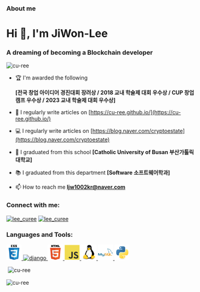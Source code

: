 ### About me

<h1 align="left">Hi 👋, I'm JiWon-Lee</h1>
<h3 align="left">A dreaming of becoming a Blockchain developer</h3>

<p align="left"> <img src="https://komarev.com/ghpvc/?username=cu-ree&label=Profile%20views&color=0e75b6&style=flat" alt="cu-ree" /> </p>

- 🏆️ I'm awarded the following <p> **[전국 창업 아이디어 경진대회 장려상 / 2018 교내 학술제 대회 우수상 / CUP 창업캠프 우수상 / 2023 교내 학술제 대회 우수상]**

- 📝 I regularly write articles on [https://cu-ree.github.io/](https://cu-ree.github.io/)

- 💻 I regularly write articles on [https://blog.naver.com/cryptoestate](https://blog.naver.com/cryptoestate)

- 🏫 I graduated from this school **[Catholic University of Busan 부산가톨릭대학교]**

- 📚 I graduated from this department **[Software 소프트웨어학과]**

- 📫 How to reach me **ljw1002kr@naver.com**

<h3 align="left">Connect with me:</h3>
<p align="left">
<a href="https://instagram.com/lee_curee" target="blank"><img align="center" src="https://raw.githubusercontent.com/rahuldkjain/github-profile-readme-generator/master/src/images/icons/Social/instagram.svg" alt="lee_curee" height="30" width="40" /></a>
<a href="https://www.facebook.com/profile.php?id=100026103936236" target="blank"><img align="center" src="https://raw.githubusercontent.com/rahuldkjain/github-profile-readme-generator/master/src/images/icons/Social/facebook.svg" alt="lee_curee" height="30" width="40" /></a>
</p>

<h3 align="left">Languages and Tools:</h3>
<p align="left"> <a href="https://www.w3schools.com/css/" target="_blank" rel="noreferrer"> <img src="https://raw.githubusercontent.com/devicons/devicon/master/icons/css3/css3-original-wordmark.svg" alt="css3" width="40" height="40"/> </a> <a href="https://www.djangoproject.com/" target="_blank" rel="noreferrer"> <img src="https://cdn.worldvectorlogo.com/logos/django.svg" alt="django" width="40" height="40"/> </a> <a href="https://www.w3.org/html/" target="_blank" rel="noreferrer"> <img src="https://raw.githubusercontent.com/devicons/devicon/master/icons/html5/html5-original-wordmark.svg" alt="html5" width="40" height="40"/> </a> <a href="https://developer.mozilla.org/en-US/docs/Web/JavaScript" target="_blank" rel="noreferrer"> <img src="https://raw.githubusercontent.com/devicons/devicon/master/icons/javascript/javascript-original.svg" alt="javascript" width="40" height="40"/> </a> <a href="https://www.linux.org/" target="_blank" rel="noreferrer"> <img src="https://raw.githubusercontent.com/devicons/devicon/master/icons/linux/linux-original.svg" alt="linux" width="40" height="40"/> </a> <a href="https://www.mysql.com/" target="_blank" rel="noreferrer"> <img src="https://raw.githubusercontent.com/devicons/devicon/master/icons/mysql/mysql-original-wordmark.svg" alt="mysql" width="40" height="40"/> </a> <a href="https://www.python.org" target="_blank" rel="noreferrer"> <img src="https://raw.githubusercontent.com/devicons/devicon/master/icons/python/python-original.svg" alt="python" width="40" height="40"/> </a> </p>

<p>&nbsp;<img align="center" src="https://github-readme-stats.vercel.app/api?username=cu-ree&show_icons=true&locale=en" alt="cu-ree" /></p>

<p><img align="center" src="https://github-readme-streak-stats.herokuapp.com/?user=cu-ree&" alt="cu-ree" /></p>
